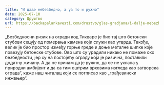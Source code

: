 ```yaml
---
title: "И даље небезбедно, а уз то и ружно"
date: 2025-07-10
category: Друштво
url: https://backapalankavesti.com/drustvo/glas-gradjana/i-dalje-nebezbedno-a-uz-to-i-ruzno/
---
```


„Безбедносни ризик на огради код Тикваре је био тај што бетонски стубови сецују од померања камена који служи као утврда. Такође, велик је био простор између горње греде и доње металне шипке које повезују бетонске стубове. Ово што су урадили никако не помаже око безбедности, јер су на постојећу ограду која је ризична, поставили додатну жичану. А да не причам да је ружно, да се не уклапа у природни амбијент и да са тим оштрим врховима изгледа као затворска ограда“, каже наш читалац који се потписао као „грађевински инжењер“.
